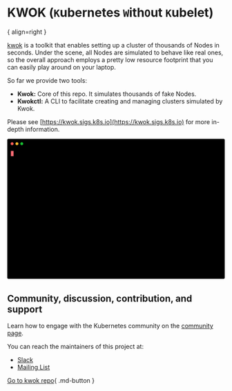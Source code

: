 # KWOK (`K`ubernetes `W`ith`O`ut `K`ubelet)

{ align=right }

[kwok](https://sigs.k8s.io/kwok) is a toolkit that enables setting up a cluster of thousands of Nodes in seconds.
Under the scene, all Nodes are simulated to behave like real ones, so the overall approach employs
a pretty low resource footprint that you can easily play around on your laptop.

So far we provide two tools:

- **Kwok:** Core of this repo. It simulates thousands of fake Nodes.
- **Kwokctl:** A CLI to facilitate creating and managing clusters simulated by Kwok.

Please see [https://kwok.sigs.k8s.io](https://kwok.sigs.k8s.io) for more in-depth information.

![manage clusters](./images/manage-clusters.svg)

## Community, discussion, contribution, and support

Learn how to engage with the Kubernetes community on the [community page](http://kubernetes.io/community/).

You can reach the maintainers of this project at:

- [Slack](https://kubernetes.slack.com/messages/sig-scheduling)
- [Mailing List](https://groups.google.com/forum/#!forum/kubernetes-sig-scheduling)

[Go to kwok repo](https://github.com/kubernetes-sigs/kwok){ .md-button }

